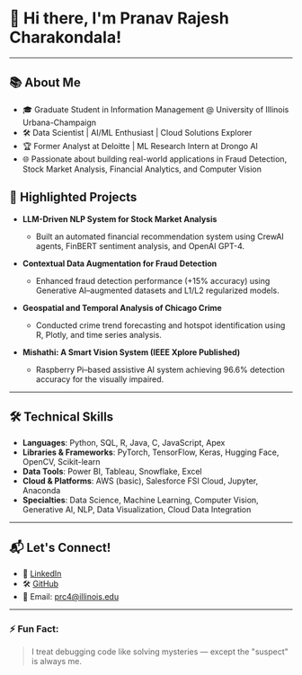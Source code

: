 # 👋 Hi there, I'm Pranav Rajesh Charakondala!

---

## 📚 About Me

- 🎓 Graduate Student in Information Management @ University of Illinois Urbana-Champaign
- 🛠️ Data Scientist | AI/ML Enthusiast | Cloud Solutions Explorer
- 🏆 Former Analyst at Deloitte | ML Research Intern at Drongo AI
- 🌐 Passionate about building real-world applications in Fraud Detection, Stock Market Analysis, Financial Analytics, and Computer Vision


## 🧠 Highlighted Projects

- **LLM-Driven NLP System for Stock Market Analysis**
  - Built an automated financial recommendation system using CrewAI agents, FinBERT sentiment analysis, and OpenAI GPT-4.

- **Contextual Data Augmentation for Fraud Detection**
  - Enhanced fraud detection performance (+15% accuracy) using Generative AI–augmented datasets and L1/L2 regularized models.

- **Geospatial and Temporal Analysis of Chicago Crime**
  - Conducted crime trend forecasting and hotspot identification using R, Plotly, and time series analysis.

- **Mishathi: A Smart Vision System (IEEE Xplore Published)**
  - Raspberry Pi–based assistive AI system achieving 96.6% detection accuracy for the visually impaired.

---

## 🛠️ Technical Skills

- **Languages**: Python, SQL, R, Java, C, JavaScript, Apex
- **Libraries & Frameworks**: PyTorch, TensorFlow, Keras, Hugging Face, OpenCV, Scikit-learn
- **Data Tools**: Power BI, Tableau, Snowflake, Excel
- **Cloud & Platforms**: AWS (basic), Salesforce FSI Cloud, Jupyter, Anaconda
- **Specialties**: Data Science, Machine Learning, Computer Vision, Generative AI, NLP, Data Visualization, Cloud Data Integration

---


## 📬 Let's Connect!

- 🔗 [LinkedIn](https://www.linkedin.com/in/pranav-c-r-852752202/)
- 🛠️ [GitHub](https://github.com/PranavCR01)
- 📧 Email: prc4@illinois.edu

---

### ⚡ Fun Fact:
> I treat debugging code like solving mysteries — except the "suspect" is always me.


